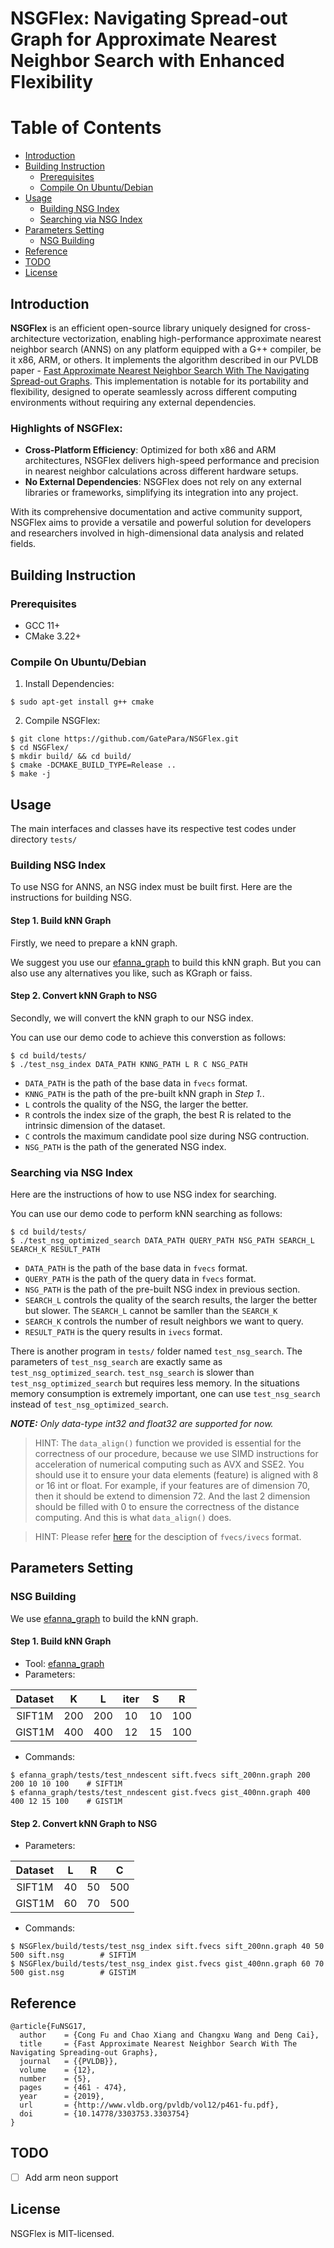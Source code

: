 # NSGFlex: Navigating Spread-out Graph for Approximate Nearest Neighbor Search with Enhanced Flexibility

Table of Contents
=================
<!--ts-->
* [Introduction](#introduction)
* [Building Instruction](#building-instruction)
     * [Prerequisites](#prerequisites)
     * [Compile On Ubuntu/Debian](#compile-on-ubuntudebian)
* [Usage](#usage)
     * [Building NSG Index](#building-nsg-index)
     * [Searching via NSG Index](#searching-via-nsg-index)
* [Parameters Setting](#parameters-setting)
     * [NSG Building](#nsg-building)
* [Reference](#reference)
* [TODO](#todo)
* [License](#license)
<!--te-->

## Introduction

**NSGFlex** is an efficient open-source library uniquely designed for cross-architecture vectorization, enabling high-performance approximate nearest neighbor search (ANNS) on any platform equipped with a G++ compiler, be it x86, ARM, or others. It implements the algorithm described in our PVLDB paper - [Fast Approximate Nearest Neighbor Search With The Navigating Spread-out Graphs](http://www.vldb.org/pvldb/vol12/p461-fu.pdf). This implementation is notable for its portability and flexibility, designed to operate seamlessly across different computing environments without requiring any external dependencies.


### Highlights of NSGFlex:
- **Cross-Platform Efficiency**: Optimized for both x86 and ARM architectures, NSGFlex delivers high-speed performance and precision in nearest neighbor calculations across different hardware setups.
- **No External Dependencies**: NSGFlex does not rely on any external libraries or frameworks, simplifying its integration into any project.

With its comprehensive documentation and active community support, NSGFlex aims to provide a versatile and powerful solution for developers and researchers involved in high-dimensional data analysis and related fields.

## Building Instruction

### Prerequisites

+ GCC 11+
+ CMake 3.22+


### Compile On Ubuntu/Debian

1. Install Dependencies:

```shell
$ sudo apt-get install g++ cmake
```

2. Compile NSGFlex:

```shell
$ git clone https://github.com/GatePara/NSGFlex.git
$ cd NSGFlex/
$ mkdir build/ && cd build/
$ cmake -DCMAKE_BUILD_TYPE=Release ..
$ make -j
```

## Usage

The main interfaces and classes have its respective test codes under directory `tests/`

### Building NSG Index

To use NSG for ANNS, an NSG index must be built first. Here are the instructions for building NSG.

#### Step 1. Build kNN Graph

Firstly, we need to prepare a kNN graph.

We suggest you use our [efanna\_graph](https://github.com/ZJULearning/efanna\_graph) to build this kNN graph. But you can also use any alternatives you like, such as KGraph or faiss.

#### Step 2. Convert kNN Graph to NSG

Secondly, we will convert the kNN graph to our NSG index.

You can use our demo code to achieve this converstion as follows:
```shell
$ cd build/tests/
$ ./test_nsg_index DATA_PATH KNNG_PATH L R C NSG_PATH
```

+ `DATA_PATH` is the path of the base data in `fvecs` format.
+ `KNNG_PATH` is the path of the pre-built kNN graph in *Step 1.*.
+ `L` controls the quality of the NSG, the larger the better.
+ `R` controls the index size of the graph, the best R is related to the intrinsic dimension of the dataset.
+ `C` controls the maximum candidate pool size during NSG contruction.
+ `NSG_PATH` is the path of the generated NSG index.

### Searching via NSG Index

Here are the instructions of how to use NSG index for searching.

You can use our demo code to perform kNN searching as follows:
```shell
$ cd build/tests/
$ ./test_nsg_optimized_search DATA_PATH QUERY_PATH NSG_PATH SEARCH_L SEARCH_K RESULT_PATH
```

+ `DATA_PATH` is the path of the base data in `fvecs` format.
+ `QUERY_PATH` is the path of the query data in `fvecs` format.
+ `NSG_PATH` is the path of the pre-built NSG index in previous section.
+ `SEARCH_L` controls the quality of the search results, the larger the better but slower. The `SEARCH_L` cannot be samller than the `SEARCH_K`
+ `SEARCH_K` controls the number of result neighbors we want to query.
+ `RESULT_PATH` is the query results in `ivecs` format.

There is another program in `tests/` folder named `test_nsg_search`. The parameters of `test_nsg_search` are exactly same as `test_nsg_optimized_search`. `test_nsg_search` is slower than `test_nsg_optimized_search` but requires less memory. In the situations memory consumption is extremely important, one can use `test_nsg_search` instead of `test_nsg_optimized_search`.

***NOTE:** Only data-type int32 and float32 are supported for now.*

> HINT: The `data_align()` function we provided is essential for the correctness of our procedure, because we use SIMD instructions for acceleration of numerical computing such as AVX and SSE2.
You should use it to ensure your data elements (feature) is aligned with 8 or 16 int or float.
For example, if your features are of dimension 70, then it should be extend to dimension 72. And the last 2 dimension should be filled with 0 to ensure the correctness of the distance computing. And this is what `data_align()` does.

> HINT: Please refer [here](http://yael.gforge.inria.fr/file_format.html) for the desciption of `fvecs/ivecs` format.

## Parameters Setting

### NSG Building

We use [efanna_graph](https://github.com/ZJULearning/efanna_graph) to build the kNN graph.

#### Step 1. Build kNN Graph

+ Tool: [efanna_graph](https://github.com/ZJULearning/efanna_graph)
+ Parameters:

| Dataset |  K  |  L  | iter |  S |  R  |
|:-------:|:---:|:---:|:----:|:--:|:---:|
|  SIFT1M | 200 | 200 |  10  | 10 | 100 |
|  GIST1M | 400 | 400 |  12  | 15 | 100 |

+ Commands:
```shell
$ efanna_graph/tests/test_nndescent sift.fvecs sift_200nn.graph 200 200 10 10 100    # SIFT1M
$ efanna_graph/tests/test_nndescent gist.fvecs gist_400nn.graph 400 400 12 15 100    # GIST1M
```

#### Step 2. Convert kNN Graph to NSG

+ Parameters:

| Dataset |  L |  R |  C  |
|:-------:|:--:|:--:|:---:|
|  SIFT1M | 40 | 50 | 500 |
|  GIST1M | 60 | 70 | 500 |

+ Commands:
```shell
$ NSGFlex/build/tests/test_nsg_index sift.fvecs sift_200nn.graph 40 50 500 sift.nsg        # SIFT1M
$ NSGFlex/build/tests/test_nsg_index gist.fvecs gist_400nn.graph 60 70 500 gist.nsg        # GIST1M
```

## Reference

```
@article{FuNSG17,
  author    = {Cong Fu and Chao Xiang and Changxu Wang and Deng Cai},
  title     = {Fast Approximate Nearest Neighbor Search With The Navigating Spreading-out Graphs},
  journal   = {{PVLDB}},
  volume    = {12},
  number    = {5},
  pages     = {461 - 474},
  year      = {2019},
  url       = {http://www.vldb.org/pvldb/vol12/p461-fu.pdf},
  doi       = {10.14778/3303753.3303754}
}
```

## TODO

- [ ] Add arm neon support

## License

NSGFlex is MIT-licensed.
